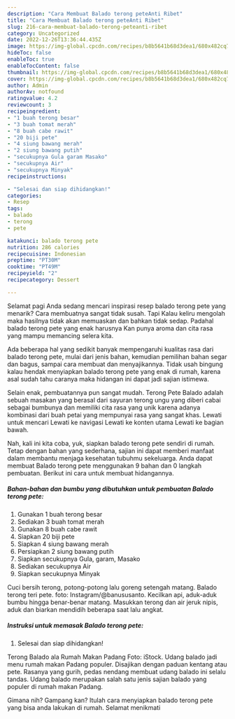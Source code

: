 ```yaml
---
description: "Cara Membuat Balado terong peteAnti Ribet"
title: "Cara Membuat Balado terong peteAnti Ribet"
slug: 216-cara-membuat-balado-terong-peteanti-ribet
category: Uncategorized
date: 2022-12-26T13:36:44.435Z
image: https://img-global.cpcdn.com/recipes/b8b5641b68d3dea1/680x482cq70/balado-terong-pete-foto-resep-utama.jpg
hideToc: false
enableToc: true
enableTocContent: false
thumbnail: https://img-global.cpcdn.com/recipes/b8b5641b68d3dea1/680x482cq70/balado-terong-pete-foto-resep-utama.jpg
cover: https://img-global.cpcdn.com/recipes/b8b5641b68d3dea1/680x482cq70/balado-terong-pete-foto-resep-utama.jpg
author: Admin
authorAv: notfound
ratingvalue: 4.2
reviewcount: 3
recipeingredient:
- "1 buah terong besar"
- "3 buah tomat merah"
- "8 buah cabe rawit"
- "20 biji pete"
- "4 siung bawang merah"
- "2 siung bawang putih"
- "secukupnya Gula garam Masako"
- "secukupnya Air"
- "secukupnya Minyak"
recipeinstructions:

- "Selesai dan siap dihidangkan!"
categories:
- Resep
tags:
- balado
- terong
- pete

katakunci: balado terong pete 
nutrition: 286 calories
recipecuisine: Indonesian
preptime: "PT30M"
cooktime: "PT49M"
recipeyield: "2"
recipecategory: Dessert

---
```



Selamat pagi Anda sedang mencari inspirasi resep balado terong pete yang menarik? Cara membuatnya sangat tidak susah. Tapi Kalau keliru mengolah maka hasilnya tidak akan memuaskan dan bahkan tidak sedap. Padahal balado terong pete yang enak harusnya Kan punya aroma dan cita rasa yang mampu memancing selera kita.


Ada beberapa hal yang sedikit banyak mempengaruhi kualitas rasa dari balado terong pete, mulai dari jenis bahan, kemudian pemilihan bahan segar dan bagus, sampai cara membuat dan menyajikannya. Tidak usah bingung kalau hendak menyiapkan balado terong pete yang enak di rumah, karena asal sudah tahu caranya maka hidangan ini dapat jadi sajian istimewa.

Selain enak, pembuatannya pun sangat mudah. Terong Pete Balado adalah sebuah masakan yang berasal dari sayuran terong ungu yang diberi cabai sebagai bumbunya dan memiliki cita rasa yang unik karena adanya kombinasi dari buah petai yang mempunyai rasa yang sangat khas. Lewati untuk mencari Lewati ke navigasi Lewati ke konten utama Lewati ke bagian bawah.


Nah, kali ini kita coba, yuk, siapkan balado terong pete sendiri di rumah. Tetap dengan bahan yang sederhana, sajian ini dapat memberi manfaat dalam membantu menjaga kesehatan tubuhmu sekeluarga. Anda dapat membuat Balado terong pete menggunakan 9 bahan dan 0 langkah pembuatan. Berikut ini cara untuk membuat hidangannya.

<!--inarticleads1-->

##### Bahan-bahan dan bumbu yang dibutuhkan untuk pembuatan Balado terong pete:

1. Gunakan 1 buah terong besar
1. Sediakan 3 buah tomat merah
1. Gunakan 8 buah cabe rawit
1. Siapkan 20 biji pete
1. Siapkan 4 siung bawang merah
1. Persiapkan 2 siung bawang putih
1. Siapkan secukupnya Gula, garam, Masako
1. Sediakan secukupnya Air
1. Siapkan secukupnya Minyak


Cuci bersih terong, potong-potong lalu goreng setengah matang. Balado terong teri pete. foto: Instagram/@banususanto. Kecilkan api, aduk-aduk bumbu hingga benar-benar matang. Masukkan terong dan air jeruk nipis, aduk dan biarkan mendidih beberapa saat lalu angkat. 

<!--inarticleads2-->

##### Instruksi untuk memasak Balado terong pete:


1. Selesai dan siap dihidangkan!

Terong Balado ala Rumah Makan Padang Foto: iStock. Udang balado jadi menu rumah makan Padang populer. Disajikan dengan paduan kentang atau pete. Rasanya yang gurih, pedas nendang membuat udang balado ini selalu tandas. Udang balado merupakan salah satu jenis sajian balado yang populer di rumah makan Padang. 

Gimana nih? Gampang kan? Itulah cara menyiapkan balado terong pete yang bisa anda lakukan di rumah. Selamat menikmati
